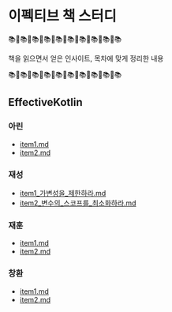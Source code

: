 # 이펙티브 책 스터디
📚🚨📚🚨📚🚨📚🚨📚🚨📚🚨📚🚨📚🚨📚🚨📚

책을 읽으면서 얻은 인사이트, 목차에 맞게 정리한 내용

📚🚨📚🚨📚🚨📚🚨📚🚨📚🚨📚🚨📚🚨📚🚨📚



## EffectiveKotlin
### 아린
- [item1.md](https://github.com/Mash-Up-Android/Effective_Study/tree/main/docs/EffectiveKotlin/아린/item1.md)
- [item2.md](https://github.com/Mash-Up-Android/Effective_Study/tree/main/docs/EffectiveKotlin/아린/item2.md)
### 재성
- [item1_가변성을_제한하라.md](https://github.com/Mash-Up-Android/Effective_Study/tree/main/docs/EffectiveKotlin/재성/item1_가변성을_제한하라.md)
- [item2_변수의_스코프를_최소화하라.md](https://github.com/Mash-Up-Android/Effective_Study/tree/main/docs/EffectiveKotlin/재성/item2_변수의_스코프를_최소화하라.md)
### 재훈
- [item1.md](https://github.com/Mash-Up-Android/Effective_Study/tree/main/docs/EffectiveKotlin/재훈/item1.md)
- [item2.md](https://github.com/Mash-Up-Android/Effective_Study/tree/main/docs/EffectiveKotlin/재훈/item2.md)
### 창환
- [item1.md](https://github.com/Mash-Up-Android/Effective_Study/tree/main/docs/EffectiveKotlin/창환/item1.md)
- [item2.md](https://github.com/Mash-Up-Android/Effective_Study/tree/main/docs/EffectiveKotlin/창환/item2.md)



